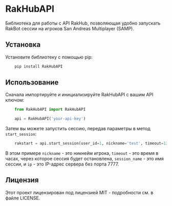 # RakHubAPI

Библиотека для работы с API RakHub, позволяющая удобно запускать RakBot сессии на игроков San Andreas Multiplayer (SAMP).

## Установка

Установите библиотеку с помощью pip:
```bash
    pip install RakHubAPI
```
## Использование

Сначала импортируйте и инициализируйте RakHubAPI с вашим API ключом:
```python
    from RakHubAPI import RakHubAPI

    api = RakHubAPI('your-api-key')
```
Затем вы можете запустить сессию, передав параметры в метод `start_session`:
```python
    rakstart = api.start_session(user_id=1, nickname='test', timeout=12, session_name='test-session', ip='127.0.0.1')
```
В этом примере `nickname` - это никнейм игрока, `timeout` - это время в часах, через которое сессия будет остановлена, `session_name` - это имя сессии, и `ip` - это IP-адрес сервера без порта 7777.

## Лицензия

Этот проект лицензирован под лицензией MIT - подробности см. в файле LICENSE.
